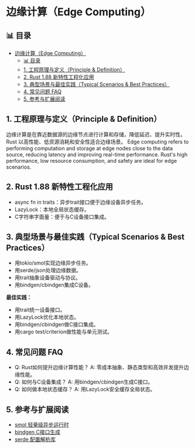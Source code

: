 ﻿# 边缘计算（Edge Computing）

## 📊 目录

- [边缘计算（Edge Computing）](#边缘计算edge-computing)
  - [📊 目录](#-目录)
  - [1. 工程原理与定义（Principle \& Definition）](#1-工程原理与定义principle--definition)
  - [2. Rust 1.88 新特性工程化应用](#2-rust-188-新特性工程化应用)
  - [3. 典型场景与最佳实践（Typical Scenarios \& Best Practices）](#3-典型场景与最佳实践typical-scenarios--best-practices)
  - [4. 常见问题 FAQ](#4-常见问题-faq)
  - [5. 参考与扩展阅读](#5-参考与扩展阅读)

## 1. 工程原理与定义（Principle & Definition）

边缘计算是在靠近数据源的边缘节点进行计算和存储，降低延迟、提升实时性。Rust 以高性能、低资源消耗和安全性适合边缘场景。
Edge computing refers to performing computation and storage at edge nodes close to the data source, reducing latency and improving real-time performance. Rust's high performance, low resource consumption, and safety are ideal for edge scenarios.

## 2. Rust 1.88 新特性工程化应用

- async fn in traits：异步trait接口便于边缘设备异步任务。
- LazyLock：本地全局状态缓存。
- C字符串字面量：便于与C设备接口集成。

## 3. 典型场景与最佳实践（Typical Scenarios & Best Practices）

- 用tokio/smol实现边缘异步任务。
- 用serde/json处理边缘数据。
- 用trait抽象设备驱动与协议。
- 用bindgen/cbindgen集成C设备。

**最佳实践：**

- 用trait统一设备接口。
- 用LazyLock优化本地状态。
- 用bindgen/cbindgen做C接口集成。
- 用cargo test/criterion做性能与单元测试。

## 4. 常见问题 FAQ

- Q: Rust如何提升边缘计算性能？
  A: 零成本抽象、静态类型和高效并发提升边缘性能。
- Q: 如何与C设备集成？
  A: 用bindgen/cbindgen生成C接口。
- Q: 如何做本地状态缓存？
  A: 用LazyLock安全缓存全局状态。

## 5. 参考与扩展阅读

- [smol 轻量级异步运行时](https://smol.rs/)
- [bindgen C接口生成](https://rust-lang.github.io/rust-bindgen/)
- [serde 配置解析库](https://serde.rs/)
